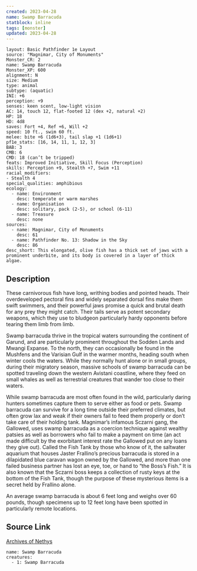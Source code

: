 ```yaml
---
created: 2023-04-28
name: Swamp Barracuda
statblock: inline
tags: [monster]
updated: 2023-04-28
---
```

```statblock
layout: Basic Pathfinder 1e Layout
source: "Magnimar, City of Monuments"
Monster_CR: 2
name: Swamp Barracuda
Monster_XP: 600
alignment: N
size: Medium
type: animal
subtype: (aquatic)
INI: +6
perception: +9
senses: keen scent, low-light vision
AC: 14, touch 12, flat-footed 12 (dex +2, natural +2)
HP: 18
HD: 4d8
saves: Fort +4, Ref +6, Will +2
speed: 10 ft., swim 60 ft.
melee: bite +6 (1d6+3), tail slap +1 (1d6+1)
pf1e_stats: [16, 14, 11, 1, 12, 3]
BAB: 3
CMB: 6
CMD: 18 (can’t be tripped)
feats: Improved Initiative, Skill Focus (Perception)
skills: Perception +9, Stealth +7, Swim +11
racial_modifiers:
- Stealth 4
special_qualities: amphibious
ecology:
  - name: Environment
    desc: temperate or warm marshes
  - name: Organisation
    desc: solitary, pack (2-5), or school (6-11)
  - name: Treasure
    desc: none
sources:
  - name: Magnimar, City of Monuments
    desc: 61
  - name: Pathfinder No. 13: Shadow in the Sky
    desc: 86
desc_short: This elongated, olive fish has a thick set of jaws with a prominent underbite, and its body is covered in a layer of thick algae.
```
## Description
These carnivorous fish have long, writhing bodies and pointed heads. Their overdeveloped pectoral fins and widely separated dorsal fins make them swift swimmers, and their powerful jaws promise a quick and brutal death for any prey they might catch. Their tails serve as potent secondary weapons, which they use to bludgeon particularly hardy opponents before tearing them limb from limb.

Swamp barracuda thrive in the tropical waters surrounding the continent of Garund, and are particularly prominent throughout the Sodden Lands and Mwangi Expanse. To the north, they can occasionally be found in the Mushfens and the Varisian Gulf in the warmer months, heading south when winter cools the waters. While they normally hunt alone or in small groups, during their migratory season, massive schools of swamp barracuda can be spotted traveling down the western Avistani coastline, where they feed on small whales as well as terrestrial creatures that wander too close to their waters.

While swamp barracuda are most often found in the wild, particularly daring hunters sometimes capture them to serve either as food or pets. Swamp barracuda can survive for a long time outside their preferred climates, but often grow lax and weak if their owners fail to feed them properly or don’t take care of their holding tank. Magnimar’s infamous Sczarni gang, the Gallowed, uses swamp barracuda as a coercion technique against wealthy patsies as well as borrowers who fail to make a payment on time (an act made difficult by the exorbitant interest rate the Gallowed put on any loans they give out). Called the Fish Tank by those who know of it, the saltwater aquarium that houses Jaster Frallino’s precious barracuda is stored in a dilapidated blue caravan wagon owned by the Gallowed, and more than one failed business partner has lost an eye, toe, or hand to “the Boss’s Fish.” It is also known that the Sczarni boss keeps a collection of rusty keys at the bottom of the Fish Tank, though the purpose of these mysterious items is a secret held by Frallino alone.

An average swamp barracuda is about 6 feet long and weighs over 60 pounds, though specimens up to 12 feet long have been spotted in particularly remote locations.
## Source Link
[Archives of Nethys](https://aonprd.com/MonsterDisplay.aspx?ItemName=Swamp%20Barracuda)
```encounter-table
name: Swamp Barracuda
creatures:
  - 1: Swamp Barracuda
```
